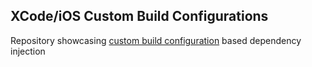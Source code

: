 ## XCode/iOS Custom Build Configurations

Repository showcasing [custom build configuration](https://dev.to/remshams/custom-build-configurations-for-testing-and-debugging-in-ios-3jo0-temp-slug-5886203?preview=e4ad2e5978bcf9c47e46b9549e6a9c6aa2c2f0d7cd39233469091b02038bd3c0c5ed86b7379580fb44ea3dfdef9b9eff08be4f8b5f431fdee73fa754) based dependency injection
